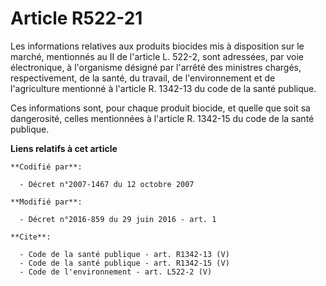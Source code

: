 # Article R522-21

Les informations relatives aux produits biocides mis à disposition sur le marché, mentionnés au II de l'article L. 522-2,
sont adressées, par voie électronique, à l'organisme désigné par l'arrêté des ministres chargés, respectivement, de la santé,
du travail, de l'environnement et de l'agriculture mentionné à l'article R. 1342-13 du code de la santé publique. 

Ces informations sont, pour chaque produit biocide, et quelle que soit sa dangerosité, celles mentionnées à l'article R.
1342-15 du code de la santé publique.

**Liens relatifs à cet article**

	**Codifié par**:

	  - Décret n°2007-1467 du 12 octobre 2007

	**Modifié par**:

	  - Décret n°2016-859 du 29 juin 2016 - art. 1

	**Cite**:

	  - Code de la santé publique - art. R1342-13 (V)
	  - Code de la santé publique - art. R1342-15 (V)
	  - Code de l'environnement - art. L522-2 (V)
